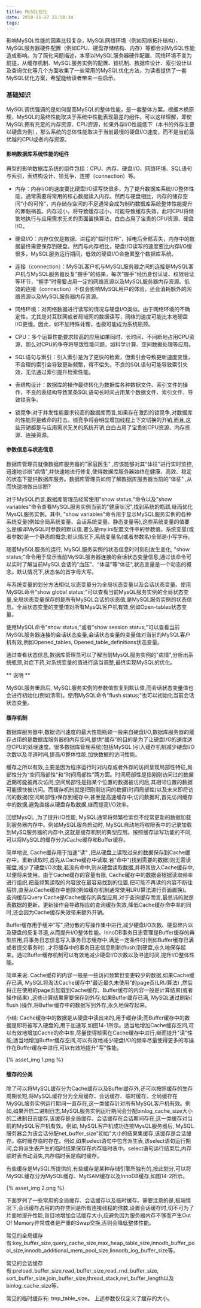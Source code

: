 ```yaml
---
title: MySQL优化
date: 2018-11-27 21:50:34
tags:
---
```

影响MySQL性能的因素比较复杂，MySQL网络环境（例如网络拓扑结构）、MySQL服务器硬件配置（例如CPU、硬盘存储结构、内存）等都会对MySQL性能造成影响。为了简化问题描述，本章以MySQL服务器硬件配置、网络环境不变为前提，从缓存机制、MySQL服务实例的配置、锁机制、数据库设计、索引设计以及查询优化等几个方面收集了一些常用的MySQL优化方法，为读者提供了一套MySQL优化方案，希望能给读者带来一些启示。

<!--more-->

### 基础知识

MySQL调优强调的是如何提高MySQL的整体性能，是一套整体方案。根据木桶原理，MySQL的最终性能取决于系统中性能表现最差的组件。可以这样理解，即使MySQL拥有充足的内存资源、CPU资源，如果外存I/O性能低下（本书的外存主要以硬盘为例），那么系统的总体性能取决于当前最慢的硬盘I/O速度，而不是当前最优越的CPU或者内存资源。

#### 影响数据库系统性能的组件

典型的影响数据库系统的组件包括：CPU、内存、硬盘I/O、网络环境、SQL语句与索引，表结构设计、锁竞争、连接（connection）等。

* 内存：内存I/O的速度要比硬盘I/O读写快很多，为了提升数据库系统I/O整体性能，通常需要将常用的核心数据读入内存。然而与硬盘相比，内存的储存空间“小的可怜”，内存储存空间的不足通常会成为制约数据库系统整体性能提升的罪魁祸首。内存过小，将导致缓存过小，可能导致缓存失效，此时CPU将频繁地执行与应用需求无关的页面置换算法，白白占用了宝贵的CPU资源、硬盘I/O。

* 硬盘I/O：内存仅仅是数据、进程的“临时住所”，掉电后全部丢失，内存中的数据最终需要保存到硬盘。然而与内存相比，硬盘I/O读写的速度要比内存I/O慢很多，MySQL服务运行期间，低效的硬盘I/O会拖累整个数据库系统。

* 连接（connection）：MySQL客户机与MySQL服务器之间的连接是MySQL客户机与MySQL服务器反复“握手”的结果，每次“握手”经历身份认证、权限验证等环节，“握手”时需要占用一定的网络资源以及MySQL服务器内存资源。低效的连接（connection）不仅会影响MySQL用户的体验，还会消耗额外的网络资源以及MySQL服务器内存资源。

* 网络环境：对网络数据进行读写的情况与硬盘I/O类似。由于网络环境的不确定性，尤其是对互联网或者局域网的数据读写，网络的速度可能比本地硬盘I/O更慢。因此，如不加特殊处理，也极可能成为系统瓶颈。

* CPU：多个运算性能要求较高的应用如果同时、长时间、不间断地占用CPU资源，那么对CPU的争夺将导致性能问题，如科学计算、空间数据处理等应用。

* SQL语句与索引：引入索引是为了更快的检索，但索引会导致更新速度变慢，不合理的索引会导致更新频繁，得不偿失。不良的SQL语句可能导致索引失效，无法通过索引提升检索性能。

* 表结构设计：数据库的操作最终转化为数据库各种数据文件、索引文件的操作，不良的表结构导致某条SQL语句长时间占用某个数据文件、索引文件，导致锁竞争。

* 锁竞争:对于并发性能要求较高的数据库而言,如果存在激烈的锁竞争,对数据库的性能将是致命的打击。锁竞争将会明显增加线程上下文切换的开销,而且,这些开销都是与应用需求无关的系统开销,白白占用了宝贵的CPU资源、内存资源、连接资源。

#### 参数信息与状态信息

数据库管理员就像数据库服务器的"家庭医生" ,应该能够对其“体征"进行实时监控,迅速地诊断"病情",并快速地进行修复,使得数据库服务器始终在健康、高效、稳定的状态下提供数据库服务。数据库管理员如何了解数据库服务器当前的“体征" ,从而快速地做出诊断?

对于MySQL而言,数据库管理员经常使用"show status;"命令以及"show variables"命令查看MySQL服务实例当前的"健康状况",找到系统的瓶颈,继而优化MysQL服务实例。其中, "show variables"命令用于显示MySQL服务实例的各种系统变量(例如全局系统变量、会话系统变量、静态变量等),这些系统变量的值要么是编译MySQL时参数的默认值,要么是my.ini配置文件中的参数值。系统变量(或者参数)是一个静态的概念;默认情况下,系统变量名(或者参数名)全部是小写字母。

随着MySQL服务的运行, MySQL服务实例的状态信息时时刻刻发生变化, "show status;"命令用于显示当前MySQL服务器连接的会话状态变量信息,通过该命令可以实时了解当前MySQL会话的"血压”、“体温"等“体征",状态变量是一个动态的概念。默认情况下,状态名的首字母大写。
	
与系统变量的划分方法相似,状态变量分为全局状态变量以及会话状态变量。使用MySQL命令"show global status;"可以查看当前MysQL服务实例的全局状态变量,全局状态变量保存的是所有MySQL会话的状态值,是MySQL服务实例的状态信息。全局状态变量的变量值对所有MysQL客户机有效,例如Open-tables状态变量。
	
使用MySQL命令"show status;"或者"show session status;"可以查看当前MySQL服务器连接的会话状态变量,会话状态变量的变量值对当前的MySQL客户机有效,例如Opened_tables, Opened_table_definitions状态变量。

通过查看状态信息,数据库管理员可以了解当前MysQL服务实例的"病情",分析出系统瓶颈,对症下药,对系统变量的值进行适当调整,最终实现MySQL的优化。
	
** 说明 **

MySQL服务重启后, MySQL服务实例的参数值恢复到默认值,而会话状态变量值也会进行初始化(例如清零)。使用MySQL命令"flush status;"也可以初始化当前会话状态变量。

#### 缓存机制

数据库服务器中,数据访问速度的最大性能瓶颈一般来自硬盘I/O,数据库服务器的缓存占用的是数据库服务器的内存空间,提供“缓存”的目的是为了让硬盘I/O的速度适应CPU的处理速度。很多数据库管理系统(包括MySQL )引入缓存机制减少硬盘I/O次数以及寻道时间,提高/0整体性能,加快数据的访问性能。

缓存之所以有效,主要是因为程序运行时对内存或者外存的访问呈现局部性特征,局部性分为“空间局部性"和“时间局部性”两方面。时间局部性是指刚刚访问过的数据近期可能被再次访问;空间局部性是指某个位置的数据被访问后,其相邻位置的数据可能很快被访问。而缓存机制就是把刚刚访问的数据(时间局部性)以及未来即将访问的数据(空间局部性)保存到缓存中,甚至是高速缓存中;访问数据时,首先访问缓存中的数据,避免直接从硬盘存取数据,继而提高I/O效率。
	
回想MysQL ,为了提升I/O性能, MySQL通常将频繁检索但不经常更新的数据加载到服务器内存中。例如MySQL服务启动时, MySQL自动地将权限表中的记录加载到MySQ服务器的内存中,这就是缓存机制的典型应用。按照缓存读写功能的不同,可以将MySQL的缓存分为Cache缓存和Buffer缓存。

简单地说, Cache缓存用于加速"读" ,把从硬盘上读取过来的数据保存到Cache缓存中。重新读取时,首先从Cache缓存中读取,若"命中"(找到需要的数据)则无需读硬盘,减少了硬盘I/O次数;若没有命中,则从硬盘读取数据,并将其放入Cache缓存中,以便将来使用。由于Cache缓存的容量有限, Cache缓存中的数据会根据读取频率进行组织,把最频繁读取的内容放在最容易找到的位置,把可能不再读的内容不断往后排,直至从Cache缓存中删除(例如缓存机制通常使用LRU算法进行页面置换)。查询缓存Query Cache是Cache缓存的典型应用,对于查询缓存而言,最忌讳的就是表数据的更新。更新操作会导致相应的查询缓存失效,降低Cache缓存命中率的同时,还会因为Cache缓存失效带来额外开销。

Buffer缓存用于缓冲"写",把分散的写操作集中进行,减少硬盘I/O次数、硬盘碎片以及硬盘的反复寻道,从而提升I/O整体性能。InnoDB事务日志管理是Buffer缓存的典型应用,将事务日志信息写入事务日志缓存中,满足一定条件时(例如Buffer缓存已满或者提交事务时) ,才将缓存中的事务日志信息刷新(flush)到硬盘,永久地保存起来。通过Buffer缓存机制可以有效地减少硬盘I/O次数以及寻道时间,提升I/O整体性能。
	
简单来说: Cache缓存的内容一般是一些访问频繁但变更较少的数据,如果Cache缓存已满, MySQL将淘汰Cache缓存中"最近最久未使用"的page页(LRU算法) ,然后将正在使用的page页加载到Cache缓存。Buffer缓存的内容一般是计算结果(或者操作结果) ,这些计算结果需要保存到外存;如果Buffer缓存已满, MySQL通过刷新( flush )操作,将Buffer缓存中的数据写到外存,永久地保存起来。
	
小结: Cache缓存中的数据是从硬盘中读出来的,用于缓存读;而Buffer缓存中的数据是即将被写入硬盘的,用于加速写,如图14-1所示。适当地增加Cache缓存空间,可以有效地增加Cache的命中率,尽量使得检索在Cache缓存中进行,继而提升"读"性能;适当地增加Buffer缓存空间,可以有效地减少硬盘I/O的频率尽量使得更多的写操作在Buffer缓存中进行,可以有效地提升"写"性能。

{% asset_img 1.png %}

#### 缓存的分类

除了可以将MySQL缓存分为Cache缓存以及Buffer缓存外,还可以按照缓存的生存周期长短,将MySQL缓存分为全局缓存、会话缓存、临时缓存。全局缓存在MySQL服务实例运行期间一直存在,这一类缓存针对所有MySQL客户机有效。例如,如果开启二进制日志,MySQL服务实例运行期间会分配binlog_cache_size大小的二进制日志缓存,该缓存是全局缓存。会话缓存在会话期间存在,这一类缓存对当前的MySQL客户机有效。例如, MySQL客户机成功连接MysQL服务器后, MySQL服务器会为该会话分配net_buffer_size"初始"大小的结果集缓存,该缓存是会话缓存。临时缓存临时存在。例如,如果select语句中包含派生表,该select语句运行期间,会将派生表产生的临时结果保存在内存临时表中。select语句运行结束后,内存临时表自动消失,内存临时表是临时缓存。
	
有些缓存是MySQL所提供的,有些缓存是某种存储引擎所独有的,按此划分,可以将MySQL缓存分为MySQL缓存、MyISAM缓存以及InnoDB缓存,如图14-2所示。

{% asset_img 2.png %}

下面罗列了一些常用的全局缓存、会话缓存以及临时缓存。需要注意的是,极端情况下,会话缓存占用的内存空间是所有连接线程的倍数,设置会话缓存时,切不可为了片面地提升性能,盲目地增加会话缓存大小,应避免因为服务器内存不够而产生Out Of Memory异常或者是严重的Swap交换,否则会降低整体性能。

常见的全局缓存有:key_buffer_size,query_cache_size,max_heap_table_size,innodb_buffer_pool_size,innodb_additional_mem_pool_size,linnodb_log_buffer_size等。

常见的会话缓存有:preload_buffer_size,read_buffer_size,read_rnd_buffer_size, sort_buffer_size,join_buffer_size,thread_stack,net_buffer_length以及binlog_cache_size等。

常见的临时缓存有: tmp_table_size。
上述参数仅仅定义了缓存的大小。